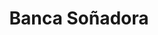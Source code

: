 ---
title: "Banca Soñadora"
url: /santo-domingo-este/banca-sonadora-carretera-mella/
shop: Lotterie
---